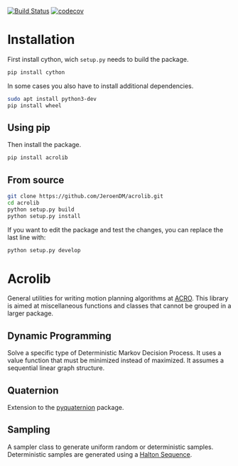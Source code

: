 [![Build Status](https://travis-ci.org/JeroenDM/acrolib.svg?branch=master)](https://travis-ci.org/JeroenDM/acrolib) [![codecov](https://codecov.io/gh/JeroenDM/acrolib/branch/master/graph/badge.svg)](https://codecov.io/gh/JeroenDM/acrolib)

# Installation

First install cython, wich `setup.py` needs to build the package.
```bash
pip install cython
```

In some cases you also have to install additional dependencies.
```bash
sudo apt install python3-dev
pip install wheel
```

## Using pip
Then install the package.
```bash
pip install acrolib
```

## From source
```bash
git clone https://github.com/JeroenDM/acrolib.git
cd acrolib
python setup.py build
python setup.py install
```
If you want to edit the package and test the changes, you can replace the last line with:
```bash
python setup.py develop
```

# Acrolib

General utilities for writing motion planning algorithms at [ACRO](https://iiw.kuleuven.be/onderzoek/acro).
This library is aimed at miscellaneous functions and classes that cannot be grouped in a larger package.

## Dynamic Programming

Solve a specific type of Deterministic Markov Decision Process.
It uses a value function that must be minimized instead of maximized.
It assumes a sequential linear graph structure.

## Quaternion

Extension to the [pyquaternion](http://kieranwynn.github.io/pyquaternion/) package.

## Sampling

A sampler class to generate uniform random or deterministic samples.
Deterministic samples are generated using a [Halton Sequence](https://en.wikipedia.org/wiki/Halton_sequence).
